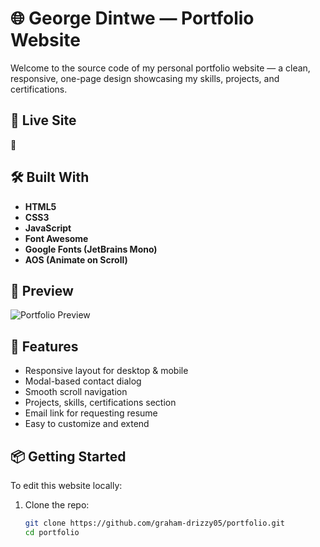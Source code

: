 
# 🌐 George Dintwe — Portfolio Website

Welcome to the source code of my personal portfolio website — a clean, responsive, one-page design showcasing my skills, projects, and certifications.

## 🚀 Live Site

🔗 []()

## 🛠️ Built With

- **HTML5**
- **CSS3**
- **JavaScript**
- **Font Awesome**
- **Google Fonts (JetBrains Mono)**
- **AOS (Animate on Scroll)**

## 📸 Preview

![Portfolio Preview](preview.png)  


## 📁 Features

- Responsive layout for desktop & mobile
- Modal-based contact dialog
- Smooth scroll navigation
- Projects, skills, certifications section
- Email link for requesting resume
- Easy to customize and extend

## 📦 Getting Started

To edit this website locally:

1. Clone the repo:
   ```bash
   git clone https://github.com/graham-drizzy05/portfolio.git
   cd portfolio

